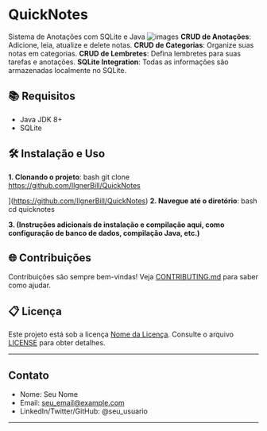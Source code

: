 # QuickNotes
Sistema de Anotações com SQLite e Java
![images](https://github.com/IlgnerBill/QuickNotes/assets/129675673/8145b2ad-f102-46c3-9e40-e0f88b07b38f)
 **CRUD de Anotações**: Adicione, leia, atualize e delete notas.
 **CRUD de Categorias**: Organize suas notas em categorias.
 **CRUD de Lembretes**: Defina lembretes para suas tarefas e anotações.
 **SQLite Integration**: Todas as informações são armazenadas localmente no SQLite.
 ## 📚 Requisitos

- Java JDK 8+
- SQLite

## 🛠️ Instalação e Uso

**1. Clonando o projeto**:
bash
git clone https://github.com/IlgnerBill/QuickNotes

](https://github.com/IlgnerBill/QuickNotes)
**2. Navegue até o diretório**:
bash
cd quicknotes


**3. (Instruções adicionais de instalação e compilação aqui, como configuração de banco de dados, compilação Java, etc.)**

## 🌐 Contribuições

Contribuições são sempre bem-vindas! Veja [CONTRIBUTING.md](CONTRIBUTING.md) para saber como ajudar.

## 📋 Licença

Este projeto está sob a licença [Nome da Licença](LINK_PARA_LICENÇA). Consulte o arquivo [LICENSE](LICENSE) para obter detalhes.

---

## Contato

- Nome: Seu Nome
- Email: seu_email@example.com
- LinkedIn/Twitter/GitHub: @seu_usuario

---
